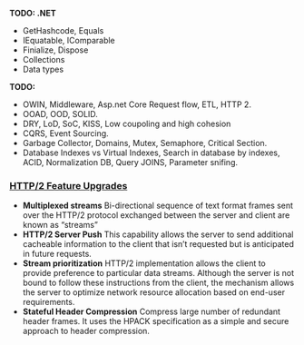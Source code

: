 
**TODO: .NET**
* GetHashcode, Equals
* IEquatable, IComparable
* Finialize, Dispose
* Collections
* Data types

**TODO:**
* OWIN, Middleware, Asp.net Core Request flow, ETL, HTTP 2.
* OOAD, OOD, SOLID.
* DRY, LoD, SoC, KISS, Low coupoling and high cohesion
* CQRS, Event Sourcing.
* Garbage Collector, Domains, Mutex, Semaphore, Critical Section.
* Database Indexes vs Virtual Indexes, Search in database by indexes, ACID, Normalization DB, Query JOINS, Parameter snifing.

### [HTTP/2 Feature Upgrades](https://kinsta.com/learn/what-is-http2)
* **Multiplexed streams**
Bi-directional sequence of text format frames sent over the HTTP/2 protocol exchanged between the server and client are known as “streams”
* **HTTP/2 Server Push**
This capability allows the server to send additional cacheable information to the client that isn’t requested but is anticipated in future requests.
* **Stream prioritization**
HTTP/2 implementation allows the client to provide preference to particular data streams. Although the server is not bound to follow these instructions from the client, the mechanism allows the server to optimize network resource allocation based on end-user requirements.
* **Stateful Header Compression**
Сompress large number of redundant header frames. It uses the HPACK specification as a simple and secure approach to header compression.
